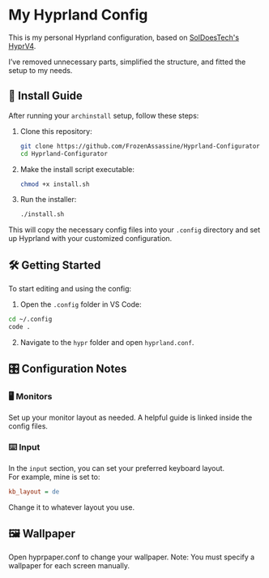 # My Hyprland Config

This is my personal Hyprland configuration, based on [SolDoesTech's HyprV4](https://github.com/SolDoesTech/HyprV4).

I’ve removed unnecessary parts, simplified the structure, and fitted the setup to my needs.

## 🧰 Install Guide

After running your `archinstall` setup, follow these steps:

1. Clone this repository:

    ```bash
    git clone https://github.com/FrozenAssassine/Hyprland-Configurator
    cd Hyprland-Configurator
    ```

2. Make the install script executable:

    ```bash
    chmod +x install.sh
    ```

3. Run the installer:

    ```bash
    ./install.sh
    ```

This will copy the necessary config files into your `.config` directory and set up Hyprland with your customized configuration.


## 🛠️ Getting Started

To start editing and using the config:

1. Open the `.config` folder in VS Code:

```bash
cd ~/.config
code .
```

2. Navigate to the `hypr` folder and open `hyprland.conf`.

## 🎛️ Configuration Notes

### 🖥️ Monitors

Set up your monitor layout as needed. A helpful guide is linked inside the config files.

### ⌨️ Input

In the `input` section, you can set your preferred keyboard layout.  
For example, mine is set to:

```ini
kb_layout = de
```
Change it to whatever layout you use.

## 🖼️ Wallpaper

Open hyprpaper.conf to change your wallpaper.
Note: You must specify a wallpaper for each screen manually.
